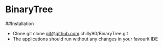 BinaryTree
==========

##Installation

-	Clone  git clone git@github.com:chilly90/BinaryTree.git
-	The applications should run without any changes in your favourit IDE

